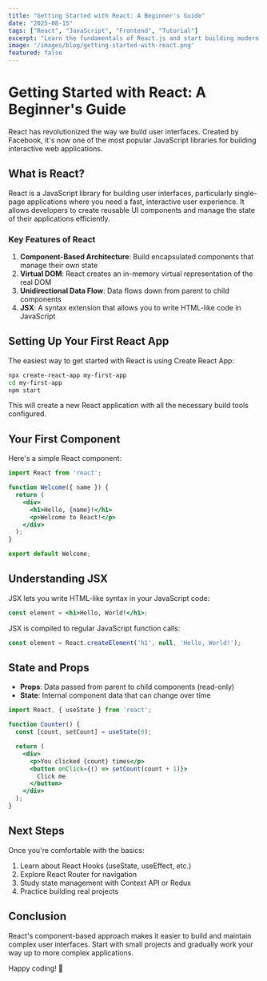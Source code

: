 ```yaml
---
title: "Getting Started with React: A Beginner's Guide"
date: "2025-08-15"
tags: ["React", "JavaScript", "Frontend", "Tutorial"]
excerpt: "Learn the fundamentals of React.js and start building modern user interfaces with this comprehensive beginner's guide."
image: '/images/blog/getting-started-with-react.png'
featured: false
---
```


# Getting Started with React: A Beginner's Guide

React has revolutionized the way we build user interfaces. Created by Facebook, it's now one of the most popular JavaScript libraries for building interactive web applications.

## What is React?

React is a JavaScript library for building user interfaces, particularly single-page applications where you need a fast, interactive user experience. It allows developers to create reusable UI components and manage the state of their applications efficiently.

### Key Features of React

1. **Component-Based Architecture**: Build encapsulated components that manage their own state
2. **Virtual DOM**: React creates an in-memory virtual representation of the real DOM
3. **Unidirectional Data Flow**: Data flows down from parent to child components
4. **JSX**: A syntax extension that allows you to write HTML-like code in JavaScript

## Setting Up Your First React App

The easiest way to get started with React is using Create React App:

```bash
npx create-react-app my-first-app
cd my-first-app
npm start
```

This will create a new React application with all the necessary build tools configured.

## Your First Component

Here's a simple React component:

```jsx
import React from 'react';

function Welcome({ name }) {
  return (
    <div>
      <h1>Hello, {name}!</h1>
      <p>Welcome to React!</p>
    </div>
  );
}

export default Welcome;
```

## Understanding JSX

JSX lets you write HTML-like syntax in your JavaScript code:

```jsx
const element = <h1>Hello, World!</h1>;
```

JSX is compiled to regular JavaScript function calls:

```jsx
const element = React.createElement('h1', null, 'Hello, World!');
```

## State and Props

- **Props**: Data passed from parent to child components (read-only)
- **State**: Internal component data that can change over time

```jsx
import React, { useState } from 'react';

function Counter() {
  const [count, setCount] = useState(0);

  return (
    <div>
      <p>You clicked {count} times</p>
      <button onClick={() => setCount(count + 1)}>
        Click me
      </button>
    </div>
  );
}
```

## Next Steps

Once you're comfortable with the basics:

1. Learn about React Hooks (useState, useEffect, etc.)
2. Explore React Router for navigation
3. Study state management with Context API or Redux
4. Practice building real projects

## Conclusion

React's component-based approach makes it easier to build and maintain complex user interfaces. Start with small projects and gradually work your way up to more complex applications.

Happy coding! 🚀